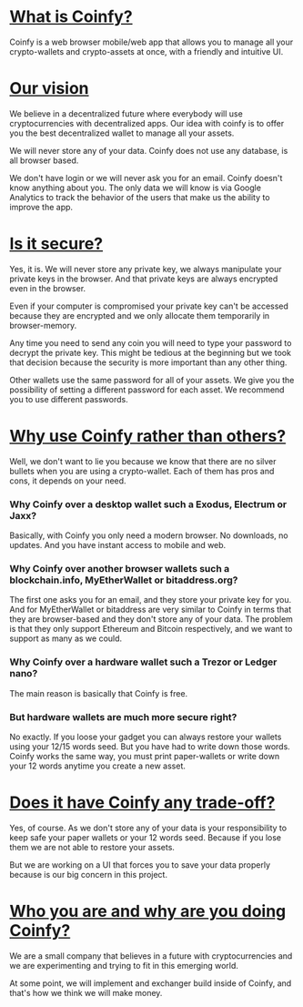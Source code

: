 # [What is Coinfy?](#what)
Coinfy is a web browser mobile/web app that allows you to manage all your crypto-wallets and crypto-assets at once, with a friendly and intuitive UI.



# [Our vision](#vision)
We believe in a decentralized future where everybody will use cryptocurrencies with decentralized apps. Our idea with coinfy is to offer you the best decentralized wallet to manage all your assets. 

We will never store any of your data. Coinfy does not use any database, is all browser based. 

We don't have login or we will never ask you for an email.
Coinfy doesn't know anything about you. The only data we will know is via Google Analytics to track the behavior of the users that make us the ability to improve the app.



# [Is it secure?](#secure)
Yes, it is. We will never store any private key, we always manipulate your private keys in the browser. And that private keys are always encrypted even in the browser. 

Even if your computer is compromised your private key can't be accessed because they are encrypted and we only allocate them temporarily in browser-memory.

Any time you need to send any coin you will need to type your password to decrypt the private key. This might be tedious at the beginning but we took that decision because the security is more important than any other thing.

Other wallets use the same password for all of your assets. We give you the possibility of setting a different password for each asset. We recommend you to use different passwords.



# [Why use Coinfy rather than others?](#why)
Well, we don't want to lie you because we know that there are no silver bullets when you are using a crypto-wallet. Each of them has pros and cons, it depends on your need.

### Why Coinfy over a desktop wallet such a Exodus, Electrum or Jaxx?
Basically, with Coinfy you only need a modern browser. No downloads, no updates. And you have instant access to mobile and web.

### Why Coinfy over another browser wallets such a blockchain.info, MyEtherWallet or bitaddress.org?
The first one asks you for an email, and they store your private key for you. And for MyEtherWallet or bitaddress are very similar to Coinfy in terms that they are browser-based and they don't store any of your data. The problem is that they only support Ethereum and Bitcoin respectively, and we want to support as many as we could.

### Why Coinfy over a hardware wallet such a Trezor or Ledger nano?
The main reason is basically that Coinfy is free.

### But hardware wallets are much more secure right?
No exactly. If you loose your gadget you can always restore your wallets using your 12/15 words seed. But you have had to write down those words. Coinfy works the same way, you must print paper-wallets or write down your 12 words anytime you create a new asset.


# [Does it have Coinfy any trade-off?](#tradeoffs)
Yes, of course. As we don't store any of your data is your responsibility to keep safe your paper wallets or your 12 words seed. Because if you lose them we are not able to restore your assets.

But we are working on a UI that forces you to save your data properly because is our big concern in this project.


# [Who you are and why are you doing Coinfy?](#whoweare)
We are a small company that believes in a future with cryptocurrencies and we are experimenting and trying to fit in this emerging world.

At some point, we will implement and exchanger build inside of Coinfy, and that's how we think we will make money.